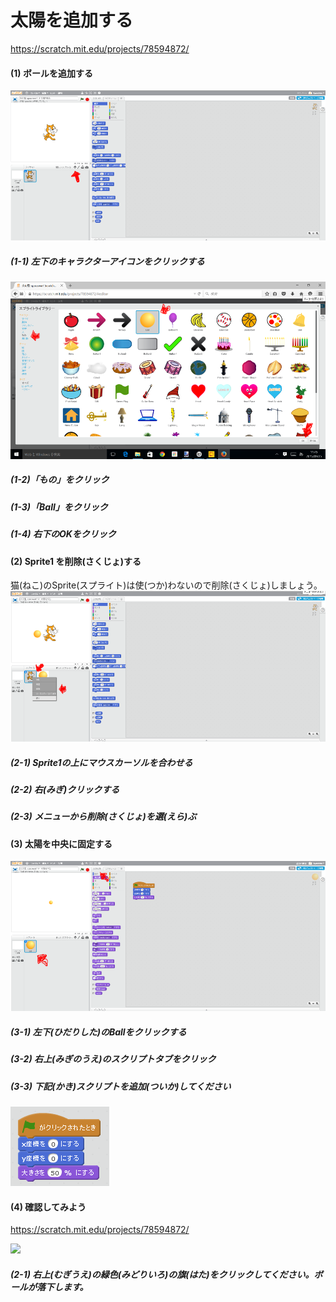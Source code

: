 # 太陽を追加する
https://scratch.mit.edu/projects/78594872/

#### (1) ボールを追加する
![](f1_001a.png)
##### (1-1) 左下のキャラクターアイコンをクリックする

![](f1_002a.png)
##### (1-2)「もの」をクリック
##### (1-3)「Ball」をクリック
##### (1-4) 右下のOKをクリック

#### (2) Sprite1 を削除(さくじょ)する
猫(ねこ)のSprite(スプライト)は使(つか)わないので削除(さくじょ)しましょう。 
![](f1_003a.png)

##### (2-1) Sprite1の上にマウスカーソルを合わせる

##### (2-2) 右(みぎ)クリックする

##### (2-3) メニューから削除(さくじょ)を選(えら)ぶ

#### (3) 太陽を中央に固定する
![](f1_004a.png)

##### (3-1) 左下(ひだりした)のBallをクリックする
##### (3-2) 右上(みぎのうえ)のスクリプトタブをクリック

##### (3-3) 下記(かき)スクリプトを追加(ついか)してください
![](f1_005a.png)


#### (4) 確認してみよう
https://scratch.mit.edu/projects/78594872/

![](createball_scratch_001a.png)

##### (2-1) 右上(むぎうえ)の緑色(みどりいろ)の旗(はた)をクリックしてください。ボールが落下します。

